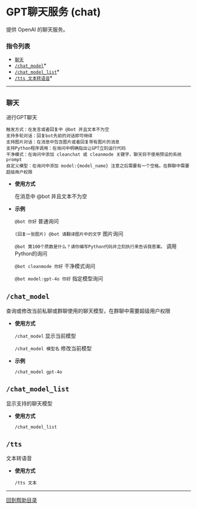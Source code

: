 # GPT聊天服务 (chat)

提供 OpenAI 的聊天服务。

###  指令列表

- [`聊天`](#聊天)
- [`/chat_model`](#查询或修改聊天模型)*
- [`/chat_model_list`](#查询支持的聊天模型)*
- [`/tts 文本转语音`](#tts)*

---

##  `聊天`

进行GPT聊天
```
触发方式：在发言或者回复中 @bot 并且文本不为空
支持多轮对话：回复bot先前的对话即可继续
支持图片对话：在消息中包含图片或者回复带有图片的消息
支持Python程序调用：在询问中明确指出让GPT立刻运行代码
干净模式：在询问中添加 cleanchat 或 cleanmode 关键字，聊天将不使用预设的系统prompt
自定义模型：在询问中添加 model:{model_name} 注意之后需要有一个空格。在群聊中需要超级用户权限
```

- **使用方式**

    在消息中 @bot 并且文本不为空

- **示例**

    `@bot 你好` 普通询问

    `(回复一张图片) @bot 请翻译图片中的文字` 图片询问

    `@bot 第100个质数是什么？请你编写Python代码并立刻执行来告诉我答案。` 调用Python的询问

    `@bot cleanmode 你好` 干净模式询问

    `@bot model:gpt-4o 你好` 指定模型询问


## `/chat_model`

查询或修改当前私聊或群聊使用的聊天模型，在群聊中需要超级用户权限

- **使用方式**

    `/chat_model` 显示当前模型

    `/chat_model 模型名` 修改当前模型

- **示例**

    `/chat_model gpt-4o`


## `/chat_model_list`

显示支持的聊天模型

- **使用方式**

    `/chat_model_list`


## `/tts`

文本转语音

- **使用方式**

    `/tts 文本`



--- 

[回到帮助目录](./main.md)
